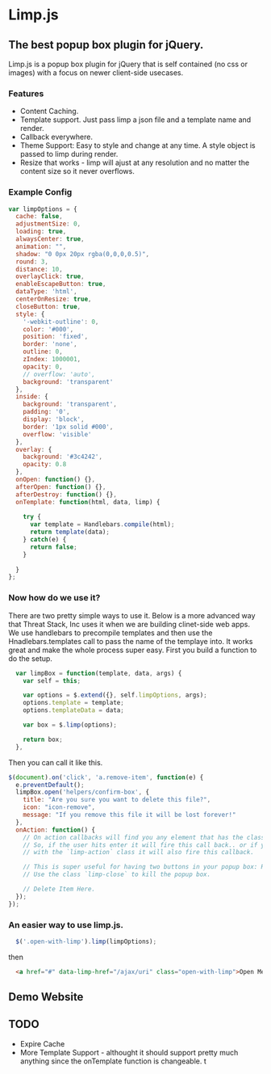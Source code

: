 # Limp.js
## The best popup box plugin for jQuery.

Limp.js is a popup box plugin for jQuery that is self contained (no css or images) with a focus on newer client-side usecases.


### Features

  * Content Caching.
  * Template support. Just pass limp a json file and a template name and render.
  * Callback everywhere.
  * Theme Support: Easy to style and change at any time. A style object is passed to limp during render.
  * Resize that works - limp will ajust at any resolution and no matter the content size so it never overflows.

### Example Config

```js
var limpOptions = {
  cache: false,
  adjustmentSize: 0,
  loading: true,
  alwaysCenter: true,
  animation: "",
  shadow: "0 0px 20px rgba(0,0,0,0.5)",
  round: 3,
  distance: 10,
  overlayClick: true,
  enableEscapeButton: true,
  dataType: 'html',
  centerOnResize: true,
  closeButton: true,
  style: {
    '-webkit-outline': 0,
    color: '#000',
    position: 'fixed',
    border: 'none',
    outline: 0,
    zIndex: 1000001,
    opacity: 0,
    // overflow: 'auto',
    background: 'transparent'
  },
  inside: {
    background: 'transparent',
    padding: '0',
    display: 'block',
    border: '1px solid #000',
    overflow: 'visible'
  },
  overlay: {
    background: '#3c4242',
    opacity: 0.8
  },
  onOpen: function() {},
  afterOpen: function() {},
  afterDestroy: function() {},
  onTemplate: function(html, data, limp) {
  
    try {
      var template = Handlebars.compile(html);
      return template(data);
    } catch(e) {
      return false;
    }
  
  }
};

```

### Now how do we use it?

There are two pretty simple ways to use it. Below is a more advanced way that Threat Stack, Inc uses it when we are building clinet-side web apps.
We use handlebars to precompile templates and then use the Hnadlebars.templates call to pass the name of the templaye into. It works great and
make the whole process super easy. First you build a function to do the setup.

```js
  var limpBox = function(template, data, args) {
    var self = this;

    var options = $.extend({}, self.limpOptions, args);
    options.template = template;
    options.templateData = data;

    var box = $.limp(options);

    return box;
  },
```

Then you can call it like this.

```js
$(document).on('click', 'a.remove-item', function(e) {
  e.preventDefault();  
  limpBox.open('helpers/confirm-box', {
    title: "Are you sure you want to delete this file?",
    icon: "icon-remove",
    message: "If you remove this file it will be lost forever!"
  },
  onAction: function() {
    // On action callbacks will find you any element that has the class `limp-action` and bind to it.
    // So, if the user hits enter it will fire this call back.. or if you have a button called "Remove Item"
    // with the `limp-action` class it will also fire this callback.

    // This is super useful for having two buttons in your popup box: Remove item abd Cancel.
    // Use the class `limp-close` to kill the popup box.

    // Delete Item Here.
  });
});
```

### An easier way to use limp.js.

```js
  $('.open-with-limp').limp(limpOptions);
```

then

```html
  <a href="#" data-limp-href="/ajax/uri" class="open-with-limp">Open Me</a>
```

## Demo Website


## TODO
  * Expire Cache
  * More Template Support - althought it should support pretty much anything since the onTemplate function is changeable.
t 
